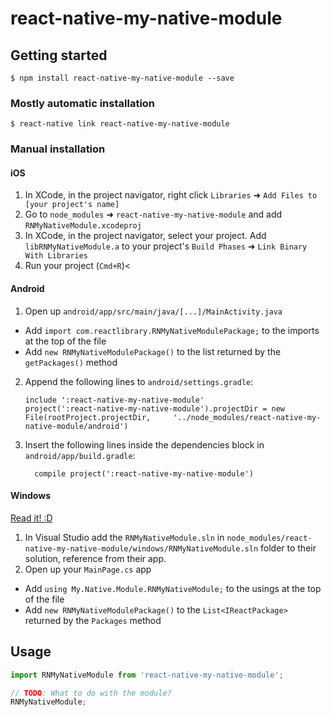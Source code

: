 
# react-native-my-native-module

## Getting started

`$ npm install react-native-my-native-module --save`

### Mostly automatic installation

`$ react-native link react-native-my-native-module`

### Manual installation


#### iOS

1. In XCode, in the project navigator, right click `Libraries` ➜ `Add Files to [your project's name]`
2. Go to `node_modules` ➜ `react-native-my-native-module` and add `RNMyNativeModule.xcodeproj`
3. In XCode, in the project navigator, select your project. Add `libRNMyNativeModule.a` to your project's `Build Phases` ➜ `Link Binary With Libraries`
4. Run your project (`Cmd+R`)<

#### Android

1. Open up `android/app/src/main/java/[...]/MainActivity.java`
  - Add `import com.reactlibrary.RNMyNativeModulePackage;` to the imports at the top of the file
  - Add `new RNMyNativeModulePackage()` to the list returned by the `getPackages()` method
2. Append the following lines to `android/settings.gradle`:
  	```
  	include ':react-native-my-native-module'
  	project(':react-native-my-native-module').projectDir = new File(rootProject.projectDir, 	'../node_modules/react-native-my-native-module/android')
  	```
3. Insert the following lines inside the dependencies block in `android/app/build.gradle`:
  	```
      compile project(':react-native-my-native-module')
  	```

#### Windows
[Read it! :D](https://github.com/ReactWindows/react-native)

1. In Visual Studio add the `RNMyNativeModule.sln` in `node_modules/react-native-my-native-module/windows/RNMyNativeModule.sln` folder to their solution, reference from their app.
2. Open up your `MainPage.cs` app
  - Add `using My.Native.Module.RNMyNativeModule;` to the usings at the top of the file
  - Add `new RNMyNativeModulePackage()` to the `List<IReactPackage>` returned by the `Packages` method


## Usage
```javascript
import RNMyNativeModule from 'react-native-my-native-module';

// TODO: What to do with the module?
RNMyNativeModule;
```
  